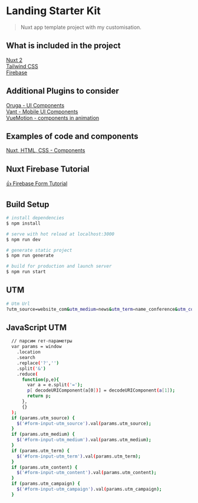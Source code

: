 # Landing Starter Kit
> Nuxt app template project with my customisation.


## What is included in the project
[Nuxt 2](https://nuxtjs.org/)<br>
[Tailwind CSS](https://tailwindcss.com/)<br>
[Firebase](https://firebase.google.com/)

## Additional Plugins to consider
[Oruga - UI Components](https://oruga.io/)<br>
[Vant - Mobile UI Components](https://vant-contrib.gitee.io/vant/#/en-US/)<br>
[VueMotion - components in animation](https://motion.vueuse.org/)

## Examples of code and components
[Nuxt, HTML, CSS - Components](https://heartcode.fuxing.dev/)

## Nuxt Firebase Tutorial
[👍 Firebase Form Tutorial](https://youtu.be/btQWHig29pA)

## Build Setup

```bash
# install dependencies
$ npm install

# serve with hot reload at localhost:3000
$ npm run dev

# generate static project
$ npm run generate

# build for production and launch server
$ npm run start
```

## UTM

```bash
# Utm Url
?utm_source=website_com&utm_medium=news&utm_term=name_conference&utm_content=article&utm_campaign=moscow
```

## JavaScript UTM

```bash
  // парсим гет-параметры
  var params = window
    .location
    .search
    .replace('?','')
    .split('&')
    .reduce(
      function(p,e){
        var a = e.split('=');
        p[ decodeURIComponent(a[0])] = decodeURIComponent(a[1]);
        return p;
      },
      {}
  );
  if (params.utm_source) {
    $('#form-input-utm_source').val(params.utm_source);
  }
  if (params.utm_medium) {
    $('#form-input-utm_medium').val(params.utm_medium);
  }
  if (params.utm_term) {
    $('#form-input-utm_term').val(params.utm_term);
  }
  if (params.utm_content) {
    $('#form-input-utm_content').val(params.utm_content);
  }
  if (params.utm_campaign) {
    $('#form-input-utm_campaign').val(params.utm_campaign);
  }
```
